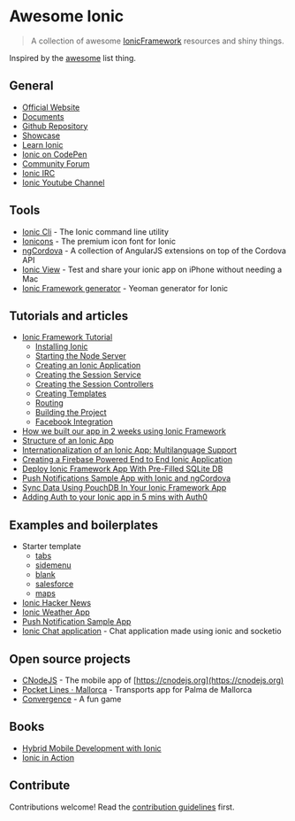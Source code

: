 # Awesome Ionic

> A collection of awesome [IonicFramework](http://ionicframework.com) resources and shiny things.

Inspired by the [awesome](https://github.com/sindresorhus/awesome) list thing.

## General

* [Official Website](http://ionicframework.com)
* [Documents](http://ionicframework.com/docs/)
* [Github Repository](https://github.com/driftyco/ionic)
* [Showcase](http://showcase.ionicframework.com/)
* [Learn Ionic](http://learn.ionicframework.com/)
* [Ionic on CodePen](http://codepen.io/ionic/)
* [Community Forum](http://forum.ionicframework.com/)
* [Ionic IRC](http://webchat.freenode.net/?randomnick=1&channels=%23ionic&uio=d4)
* [Ionic Youtube Channel](https://www.youtube.com/channel/UChYheBnVeCfhCmqZfCUdJQw)

## Tools

* [Ionic Cli](https://www.npmjs.com/package/ionic) - The Ionic command line utility
* [Ionicons](http://ionicons.com/) - The premium icon font for Ionic
* [ngCordova](http://ngcordova.com/) - A collection of AngularJS extensions on top of the Cordova API
* [Ionic View](http://apps.ionic.io/view-app) - Test and share your ionic app on iPhone without needing a Mac
* [Ionic Framework generator](https://github.com/diegonetto/generator-ionic) - Yeoman generator for Ionic


## Tutorials and articles

* [Ionic Framework Tutorial](http://ccoenraets.github.io/ionic-tutorial/)
  * [Installing Ionic](http://ccoenraets.github.io/ionic-tutorial/install-ionic.html)
  * [Starting the Node Server](http://ccoenraets.github.io/ionic-tutorial/start-node-server.html)
  * [Creating an Ionic Application](http://ccoenraets.github.io/ionic-tutorial/create-ionic-application.html)
  * [Creating the Session Service](http://ccoenraets.github.io/ionic-tutorial/create-angular-service.html)
  * [Creating the Session Controllers](http://ccoenraets.github.io/ionic-tutorial/create-angular-controller.html)
  * [Creating Templates](http://ccoenraets.github.io/ionic-tutorial/create-ionic-template.html)
  * [Routing](http://ccoenraets.github.io/ionic-tutorial/angular-ui-router.html)
  * [Building the Project](http://ccoenraets.github.io/ionic-tutorial/build-ionic-project.html)
  * [Facebook Integration](http://ccoenraets.github.io/ionic-tutorial/ionic-facebook-integration.html)
* [How we built our app in 2 weeks using Ionic Framework](https://www.airport-parking-shop.co.uk/blog/built-app-2-weeks-using-ionic-framework/)
* [Structure of an Ionic App](http://mcgivery.com/structure-of-an-ionic-app/)
* [Internationalization of an Ionic App: Multilanguage Support](http://mcgivery.com/internationalization-of-an-ionic-app-multilanguage-support/)
* [Creating a Firebase Powered End to End Ionic Application](http://www.sitepoint.com/creating-firebase-powered-end-end-ionic-application/)
* [Deploy Ionic Framework App With Pre-Filled SQLite DB](https://blog.nraboy.com/2015/01/deploy-ionic-framework-app-pre-filled-sqlite-db/)
* [Push Notifications Sample App with Ionic and ngCordova](http://devgirl.org/2014/12/16/push-notifications-sample-app-with-ionic-and-ngcordova/)
* [Sync Data Using PouchDB In Your Ionic Framework App](http://devgirl.org/2014/12/30/sync-data-using-pouchdb-in-your-ionic-framework-app/)
* [Adding Auth to your Ionic app in 5 mins with Auth0](http://ionicframework.com/blog/authentication-in-ionic/)

## Examples and boilerplates

* Starter template
  * [tabs](https://github.com/driftyco/ionic-starter-tabs)
  * [sidemenu](https://github.com/driftyco/ionic-starter-sidemenu)
  * [blank](https://github.com/driftyco/ionic-starter-blank)
  * [salesforce](https://github.com/driftyco/ionic-starter-salesforce)
  * [maps](https://github.com/driftyco/ionic-starter-maps)
* [Ionic Hacker News](https://github.com/driftyco/front-page)
* [Ionic Weather App](https://github.com/driftyco/ionic-weather)
* [Push Notification Sample App](https://github.com/hollyschinsky/PushNotificationSample)
* [Ionic Chat application](https://github.com/melvin0008/ionic-socketio-chat-client/) - Chat application made using ionic and socketio

## Open source projects

* [CNodeJS](https://github.com/lanceli/cnodejs-ionic) - The mobile app of [https://cnodejs.org](https://cnodejs.org)
* [Pocket Lines · Mallorca](https://github.com/gsabater/Pocket-Lines) - Transports app for Palma de Mallorca
* [Convergence](https://github.com/GrumpyWizards/Convergence) - A fun game

## Books

* [Hybrid Mobile Development with Ionic](https://www.packtpub.com/application-development/hybrid-mobile-development-ionic)
* [Ionic in Action](http://www.manning.com/wilken/?a_aid=ionicinaction)


## Contribute

Contributions welcome! Read the [contribution guidelines](CONTRIBUTING.md) first.
